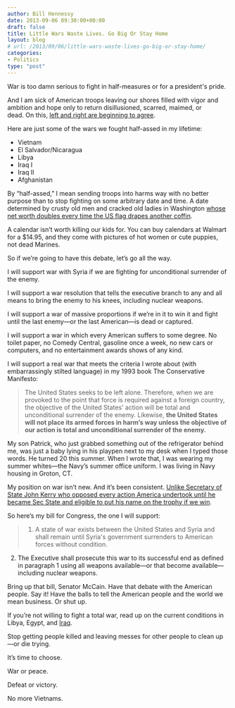 ```yaml
---
author: Bill Hennessy
date: 2013-09-06 09:30:00+00:00
draft: false
title: Little Wars Waste Lives. Go Big Or Stay Home
layout: blog
# url: /2013/09/06/little-wars-waste-lives-go-big-or-stay-home/
categories:
- Politics
type: "post"
---
```


War is too damn serious to fight in half-measures or for a president's pride.

And I am sick of American troops leaving our shores filled with vigor and ambition and hope only to return disillusioned, scarred, maimed, or dead. On this, [left and right are beginning to agree](https://hennessysview.com/2013/09/05/have-you-noticed-how-political-lines-are-blurring/).

Here are just some of the wars we fought half-assed in my lifetime:



  * Vietnam
  * El Salvador/Nicaragua
  * Libya
  * Iraq I
  * Iraq II
  * Afghanistan

By “half-assed,” I mean sending troops into harms way with no better purpose than to stop fighting on some arbitrary date and time. A date determined by crusty old men and cracked old ladies in Washington [whose net worth doubles every time the US flag drapes another coffin](https://www.zerohedge.com/news/2013-09-04/these-are-7-democratic-and-3-republican-senators-who-want-start-syrian-war).

A calendar isn’t worth killing our kids for. You can buy calendars at Walmart for a $14.95, and they come with pictures of hot women or cute puppies, not dead Marines.

So if we’re going to have this debate, let’s go all the way.

I will support war with Syria if we are fighting for unconditional surrender of the enemy.

I will support a war resolution that tells the executive branch to any and all means to bring the enemy to his knees, including nuclear weapons.

I will support a war of massive proportions if we’re in it to win it and fight until the last enemy—or the last American—is dead or captured.

I will support a war in which every American suffers to some degree. No toilet paper, no Comedy Central, gasoline once a week, no new cars or computers, and no entertainment awards shows of any kind.

I will support a real war that meets the criteria I wrote about (with embarrassingly stilted language) in my 1993 book The Conservative Manifesto:


> The United States seeks to be left alone. Therefore, when we are provoked to the point that force is required against a foreign country, the objective of the United States’ action will be total and unconditional surrender of the enemy. Likewise, **the United States will not place its armed forces in harm’s way unless the objective of our action is total and unconditional surrender of the enemy.**


My son Patrick, who just grabbed something out of the refrigerator behind me, was just a baby lying in his playpen next to my desk when I typed those words. He turned 20 this summer. When I wrote that, I was wearing my summer whites—the Navy’s summer office uniform. I was living in Navy housing in Groton, CT.

My position on war isn’t new. And it’s been consistent. [Unlike Secretary of State John Kerry who opposed every action America undertook until he became Sec State and eligible to put his name on the trophy if we win](https://hennessysview.com/2013/09/04/im-crazy-dont-believe-president/).

So here’s my bill for Congress, the one I will support:


> 1. A state of war exists between the United States and Syria and shall remain until Syria's government surrenders to American forces without condition.

2. The Executive shall prosecute this war to its successful end as defined in paragraph 1 using all weapons available—or that become available—including nuclear weapons.


Bring up that bill, Senator McCain. Have that debate with the American people. Say it! Have the balls to tell the American people and the world we mean business. Or shut up.

If you’re not willing to fight a total war, read up on the current conditions in Libya, Egypt, and [Iraq](https://www.zerohedge.com/news/2013-09-05/next-hot-zone-iraq).

Stop getting people killed and leaving messes for other people to clean up—or die trying.

It’s time to choose.

War or peace.

Defeat or victory.

No more Vietnams.


